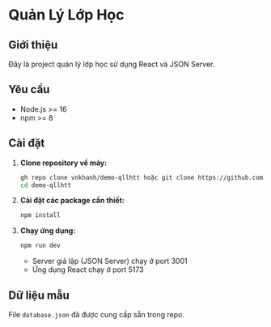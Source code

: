 # Quản Lý Lớp Học

## Giới thiệu
Đây là project quản lý lớp học sử dụng React và JSON Server.

## Yêu cầu
- Node.js >= 16
- npm >= 8

## Cài đặt

1. **Clone repository về máy:**
   ```sh
   gh repo clone vnkhanh/demo-qllhtt hoặc git clone https://github.com/vnkhanh/demo-qllhtt.git
   cd demo-qllhtt
   ```

2. **Cài đặt các package cần thiết:**
   ```sh
   npm install
   ```

3. **Chạy ứng dụng:**
   ```sh
   npm run dev
   ```
   - Server giả lập (JSON Server) chạy ở port 3001
   - Ứng dụng React chạy ở port 5173

## Dữ liệu mẫu
File `database.json` đã được cung cấp sẵn trong repo.
